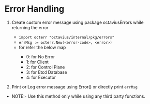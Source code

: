 # Error Handling

1. Create custom error message using package octaviusErrors while returning the error
    - `import octerr "octavius/internal/pkg/errors"`
    - `errMsg := octerr.New(<error-code>, <error>)`
    - for <error-code> refer the below map
        - 0: for No Error
        - 1: for Client
        - 2: for Control Plane
        - 3: for Etcd Database
        - 4: for Executor  		 

2. Print or Log error message using Error() or directly print `errMsg`

- NOTE:- Use this method only while using any third party functions.